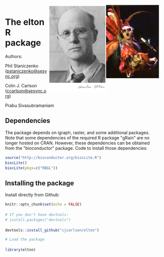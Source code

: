 
<img align="right" src="elton 2.jpg" height="240"/>

<img align="right" src="elton.jpg" height="285"/>

# The elton R package

Authors: 

Phil Staniczenko (pstaniczenko@sesync.org)

Colin J. Carlson (ccarlson@sesync.org)

Prabu Sivasubramaniam

Dependencies
----------------------

The package depends on igraph, raster, and some additional packages. Note that some dependencies of the required R package "gRain" are no longer hosted on CRAN. However, these dependencies can be obtained from the "bioconductor" package. Code to install those dependencies:

``` r 
source("http://bioconductor.org/biocLite.R") 
biocLite() 
biocLite(pkgs=c("RBGL"))
``` 

Installing the package
----------------------

Install directly from Github:

``` r
knitr::opts_chunk$set(echo = FALSE)

# If you don't have devtools:
# install.packages("devtools")

devtools::install_github("cjcarlson/elton")
```

``` r
# Load the package

library(elton)
```
